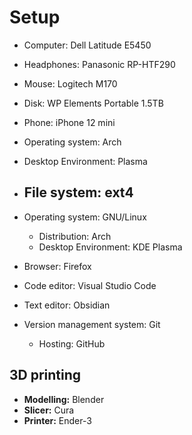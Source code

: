 # Setup

- Computer: Dell Latitude E5450
- Headphones: Panasonic RP-HTF290
- Mouse: Logitech M170
- Disk: WP Elements Portable 1.5TB
- Phone: iPhone 12 mini
- Operating system: Arch
- Desktop Environment: Plasma
- File system: ext4
  --

- Operating system: GNU/Linux
  - Distribution: Arch
  - Desktop Environment: KDE Plasma
- Browser: Firefox
- Code editor: Visual Studio Code
- Text editor: Obsidian
- Version management system: Git
  - Hosting: GitHub

## 3D printing

- **Modelling:** Blender
- **Slicer:** Cura
- **Printer:** Ender-3
